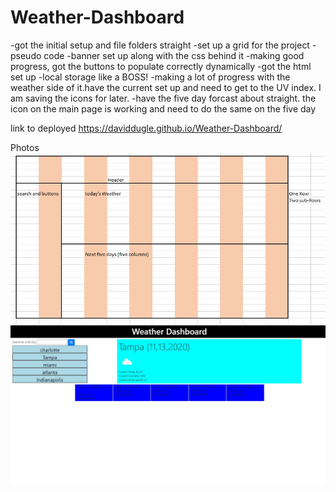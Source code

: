 # Weather-Dashboard

-got the initial setup and file folders straight
-set up a grid for the project
-pseudo code
-banner set up along with the css behind it
-making good progress, got the buttons to populate correctly dynamically
-got the html set up 
-local storage like a BOSS!
-making a lot of progress with the weather side of it.have the current set up and need to get to the UV index. I am saving the icons for later.
-have the five day forcast about straight. the icon on the main page is working and need to do the same on the five day






link to deployed
https://daviddugle.github.io/Weather-Dashboard/


Photos
![First Photo](https://github.com/daviddugle/Weather-Dashboard/blob/main/assets/Photos/grid%20layout.jpg)
![Second Photo](https://github.com/daviddugle/Weather-Dashboard/blob/main/assets/Photos/Screenshot%202020-11-13%20161820.jpg)